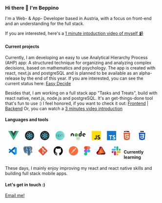 ### Hi there 👋 I'm Beppino

I'm a Web- & App- Developer based in Austria, with a focus on front-end and an understanding for the full stack.

If you are interested, here's a [ 1 minute intoduction video of myself 📹](https://www.dropbox.com/s/vkxsfa9ggi25ue2/Beppinos%20Pitch.mp4?dl=0) 

#### Current projects

Currently, I am developing an easy to use Analytical Hierarchy Process (AHP) app: A structured technique for organizing and analyzing complex decisions, based on mathematics and psychology. The app is created with react, next.js and postgreSQL and is planned to be available as an alpha-release by the end of this year. If you are interested, you can see the current status here: [Easy Decide](https://github.com/bdefner/easy-decision)

Besides that, I am working on a full stack app "Tasks and Treats", build with react native, next.js, node.js and postgreSQL. It's an get-things-done tool that's fun to use :) I feel honored, if you want to check it out: [Frontend](https://github.com/bdefner/tasks-and-treats-react-native-project) | [Backend](https://github.com/bdefner/tasks-and-treats-backend)
Or, you can watch a [3 minutes video introduction](https://www.dropbox.com/s/g0i9t5yneova36m/tasks%20and%20treats%20project%20.mp4?dl=0)

#### Languages and tools

<img align="left" alt="git" height="30" src="/icons/vue.png" style="margin:10px"/>
<img align="left" alt="git" height="30" src="/icons/react.png" style="margin:10px"/>
<img align="left" alt="git" height="30" src="/icons/react.png" style="margin:10px"/>
<img align="left" alt="git" height="30" src="/icons/nextjs.png" style="float:left; margin:10px"/>
<img align="left" alt="git" height="30" src="/icons/nodejs.png" style="margin:10px"/>
<img align="left" alt="git" height="30" src="/icons/JS.png" style="margin:10px"/>
<img align="left" alt="git" height="30" src="/icons/TS.png" style="margin:10px"/>
<img align="left" alt="git" height="30" src="/icons/html5.png" style="margin:10px"/>
<img align="left" alt="git" height="30" src="/icons/css3.png" style="margin:10px"/>
<img align="left" alt="git" height="30" src="/icons/VSCode.png" style="margin:10px"/>
<img align="left" alt="git" height="30" src="/icons/postgres.png" style="margin:10px"/>
<img align="left" alt="git" height="30" src="/icons/git.png" style="margin:10px"/>
<img align="left" alt="git" height="30" src="/icons/github.png" style="margin:10px"/>
<img align="left" alt="git" height="30" src="/icons/postman.png" style="margin:10px"/>
<img align="left" alt="git" height="30" src="/icons/figmay.png" style="margin:10px"/>
<img align="left" alt="git" height="30" src="/icons/affinity.png" style="margin:10px"/>
<img align="left" alt="git" height="30" src="/icons/slack.png" style="margin:10px"/>

</br>
</br>
</br>

#### Currently learning

These days, I mainly enjoy improving my react and react native skills and building full stack mobile apps.

#### Let's get in touch :)

[Email me!](mailto:hallo@deona.at)

<!--
**bdefner/bdefner** is a ✨ _special_ ✨ repository because its `README.md` (this file) appears on your GitHub profile.

Here are some ideas to get you started:

- 🔭 I’m currently working on ...
- 🌱 I’m currently learning ...
- 👯 I’m looking to collaborate on ...
- 🤔 I’m looking for help with ...
- 💬 Ask me about ...
- 📫 How to reach me: ...
- 😄 Pronouns: ...
- ⚡ Fun fact: ...
-->
